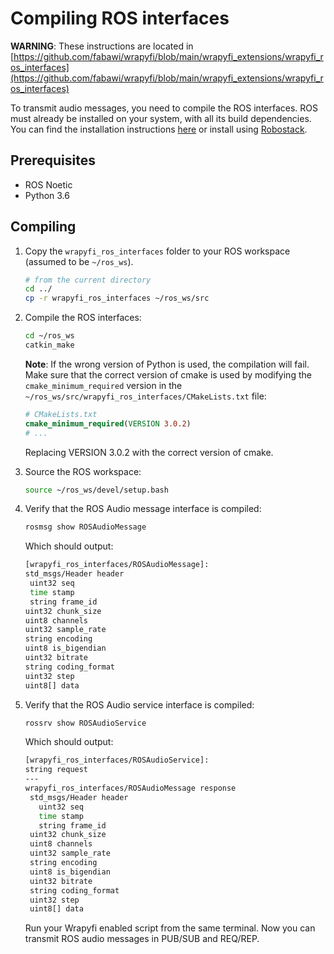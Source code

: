 # Compiling ROS interfaces

**WARNING**: These instructions are located in 
[https://github.com/fabawi/wrapyfi/blob/main/wrapyfi_extensions/wrapyfi_ros_interfaces](https://github.com/fabawi/wrapyfi/blob/main/wrapyfi_extensions/wrapyfi_ros_interfaces)

To transmit audio messages, you need to compile the ROS interfaces. 
ROS must already be installed on your system, with all its build dependencies. 
You can find the installation instructions [here](http://wiki.ros.org/noetic/Installation/Ubuntu) 
or install using [Robostack](https://robostack.github.io/GettingStarted.html).

## Prerequisites

- ROS Noetic
- Python 3.6

## Compiling

1. Copy the `wrapyfi_ros_interfaces` folder to your ROS workspace (assumed to be `~/ros_ws`).

    ```bash
    # from the current directory 
    cd ../
    cp -r wrapyfi_ros_interfaces ~/ros_ws/src
    
    ```

2. Compile the ROS interfaces:
    
    ```bash
    cd ~/ros_ws
    catkin_make
    
    ```
    
    **Note**: If the wrong version of Python is used, the compilation will fail. Make sure that the correct version of cmake 
    is used by modifying the `cmake_minimum_required` version in the `~/ros_ws/src/wrapyfi_ros_interfaces/CMakeLists.txt` file:
    
    ```cmake
    # CMakeLists.txt
    cmake_minimum_required(VERSION 3.0.2)
    # ...
    ```
    
    Replacing VERSION 3.0.2 with the correct version of cmake.

3. Source the ROS workspace:

    ```bash
    source ~/ros_ws/devel/setup.bash
    ```

4. Verify that the ROS Audio message interface is compiled:
        
    ```bash
    rosmsg show ROSAudioMessage
    ```
    
    Which should output:
    
    ```bash
   [wrapyfi_ros_interfaces/ROSAudioMessage]:
   std_msgs/Header header
     uint32 seq
     time stamp
     string frame_id
   uint32 chunk_size
   uint8 channels
   uint32 sample_rate
   string encoding
   uint8 is_bigendian
   uint32 bitrate
   string coding_format
   uint32 step
   uint8[] data
    
    ```

5. Verify that the ROS Audio service interface is compiled:
        
    ```bash
    rossrv show ROSAudioService
    ```
    
    Which should output:
    
    ```bash
   [wrapyfi_ros_interfaces/ROSAudioService]:
   string request
   ---
   wrapyfi_ros_interfaces/ROSAudioMessage response
     std_msgs/Header header
       uint32 seq
       time stamp
       string frame_id
     uint32 chunk_size
     uint8 channels
     uint32 sample_rate
     string encoding
     uint8 is_bigendian
     uint32 bitrate
     string coding_format
     uint32 step
     uint8[] data

    ```
   
     Run your Wrapyfi enabled script from the same terminal. Now you can transmit ROS audio messages in PUB/SUB and REQ/REP.
     